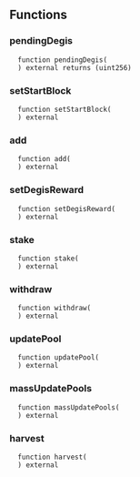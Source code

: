 


## Functions
### pendingDegis
```solidity
  function pendingDegis(
  ) external returns (uint256)
```




### setStartBlock
```solidity
  function setStartBlock(
  ) external
```




### add
```solidity
  function add(
  ) external
```




### setDegisReward
```solidity
  function setDegisReward(
  ) external
```




### stake
```solidity
  function stake(
  ) external
```




### withdraw
```solidity
  function withdraw(
  ) external
```




### updatePool
```solidity
  function updatePool(
  ) external
```




### massUpdatePools
```solidity
  function massUpdatePools(
  ) external
```




### harvest
```solidity
  function harvest(
  ) external
```




